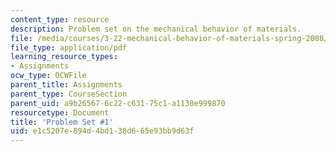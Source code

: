 ```yaml
---
content_type: resource
description: Problem set on the mechanical behavior of materials.
file: /media/courses/3-22-mechanical-behavior-of-materials-spring-2008/e1c5207e894d4bd138d665e93bb9d63f_ps1.pdf
file_type: application/pdf
learning_resource_types:
- Assignments
ocw_type: OCWFile
parent_title: Assignments
parent_type: CourseSection
parent_uid: a9b26567-6c22-c631-75c1-a1130e999870
resourcetype: Document
title: 'Problem Set #1'
uid: e1c5207e-894d-4bd1-38d6-65e93bb9d63f
---
```

